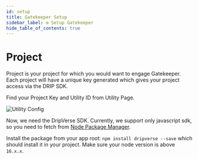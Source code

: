 ```yaml
---
id: setup
title: Gatekeeper Setup
sidebar_label: ⚙️ Setup Gatekeeper
hide_table_of_contents: true
---
```


# Project
Project is your project for which you would want to engage Gatekeeper. Each project will have a unique key generated which gives your project access via the DRIP SDK.

Find your Project Key and Utility ID from Utility Page.

![Utility Config](/docs/assets/examples/utility-config.png "Utility Config")

Now, we need the DripVerse SDK. Currently, we support only javascript sdk, so you need to fetch from [Node Package Manager](https://www.npmjs.com/package/dripverse).

Install the package from your app root: `npm install dripverse --save` which should install it in your project. Make sure your node version is above `16.x.x`.
